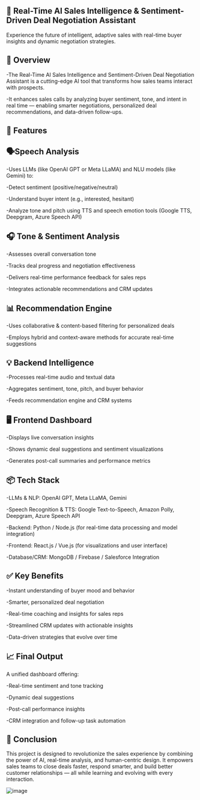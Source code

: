 🤖 Real-Time AI Sales Intelligence & Sentiment-Driven Deal Negotiation Assistant
---------------------------------------------------------------------------------------------------------------------------------------------------------------------------------------------------------------------
Experience the future of intelligent, adaptive sales with real-time buyer insights and dynamic negotiation strategies.

🚀 Overview
---------------------------------------------------------------------------------------------------------------------------------------------------------------------------------------------------------------------
-The Real-Time AI Sales Intelligence and Sentiment-Driven Deal Negotiation Assistant is a cutting-edge AI tool that transforms how sales teams interact with prospects. 

-It enhances sales calls by analyzing buyer sentiment, tone, and intent in real time — enabling smarter negotiations, personalized deal recommendations, and data-driven follow-ups.

🎯 Features
---------------------------------------------------------------------------------------------------------------------------------------------------------------------------------------------------------------------
🗣️Speech Analysis
---------------------------------------------------------------------------------------------------------------------------------------------------------------------------------------------------------------------
-Uses LLMs (like OpenAI GPT or Meta LLaMA) and NLU models (like Gemini) to:

-Detect sentiment (positive/negative/neutral)

-Understand buyer intent (e.g., interested, hesitant)

-Analyze tone and pitch using TTS and speech emotion tools (Google TTS, Deepgram, Azure Speech API)

🎧 Tone & Sentiment Analysis
---------------------------------------------------------------------------------------------------------------------------------------------------------------------------------------------------------------------
-Assesses overall conversation tone

-Tracks deal progress and negotiation effectiveness

-Delivers real-time performance feedback for sales reps

-Integrates actionable recommendations and CRM updates

📊 Recommendation Engine
---------------------------------------------------------------------------------------------------------------------------------------------------------------------------------------------------------------------
-Uses collaborative & content-based filtering for personalized deals

-Employs hybrid and context-aware methods for accurate real-time suggestions

💡 Backend Intelligence
---------------------------------------------------------------------------------------------------------------------------------------------------------------------------------------------------------------------
-Processes real-time audio and textual data

-Aggregates sentiment, tone, pitch, and buyer behavior

-Feeds recommendation engine and CRM systems

🖥️ Frontend Dashboard
---------------------------------------------------------------------------------------------------------------------------------------------------------------------------------------------------------------------
-Displays live conversation insights

-Shows dynamic deal suggestions and sentiment visualizations

-Generates post-call summaries and performance metrics

📦 Tech Stack
---------------------------------------------------------------------------------------------------------------------------------------------------------------------------------------------------------------------
-LLMs & NLP: OpenAI GPT, Meta LLaMA, Gemini

-Speech Recognition & TTS: Google Text-to-Speech, Amazon Polly, Deepgram, Azure Speech API

-Backend: Python / Node.js (for real-time data processing and model integration)

-Frontend: React.js / Vue.js (for visualizations and user interface)

-Database/CRM: MongoDB / Firebase / Salesforce Integration

✅ Key Benefits
---------------------------------------------------------------------------------------------------------------------------------------------------------------------------------------------------------------------
-Instant understanding of buyer mood and behavior

-Smarter, personalized deal negotiation

-Real-time coaching and insights for sales reps

-Streamlined CRM updates with actionable insights

-Data-driven strategies that evolve over time

📈 Final Output
---------------------------------------------------------------------------------------------------------------------------------------------------------------------------------------------------------------------
A unified dashboard offering:

-Real-time sentiment and tone tracking

-Dynamic deal suggestions

-Post-call performance insights

-CRM integration and follow-up task automation

🏁 Conclusion
---------------------------------------------------------------------------------------------------------------------------------------------------------------------------------------------------------------------
This project is designed to revolutionize the sales experience by combining the power of AI, real-time analysis, and human-centric design. It empowers sales teams to close deals faster, respond smarter, and build better customer relationships — all while learning and evolving with every interaction.


 ![image](https://github.com/user-attachments/assets/711a3156-a75d-41de-8b3e-80576ef455b9)
